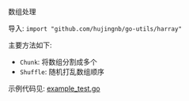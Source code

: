 数组处理 

导入: `import "github.com/hujingnb/go-utils/harray"`

主要方法如下: 

* `Chunk`:  将数组分割成多个
* `Shuffle`: 随机打乱数组顺序

示例代码见: [example_test.go](./example_test.go)